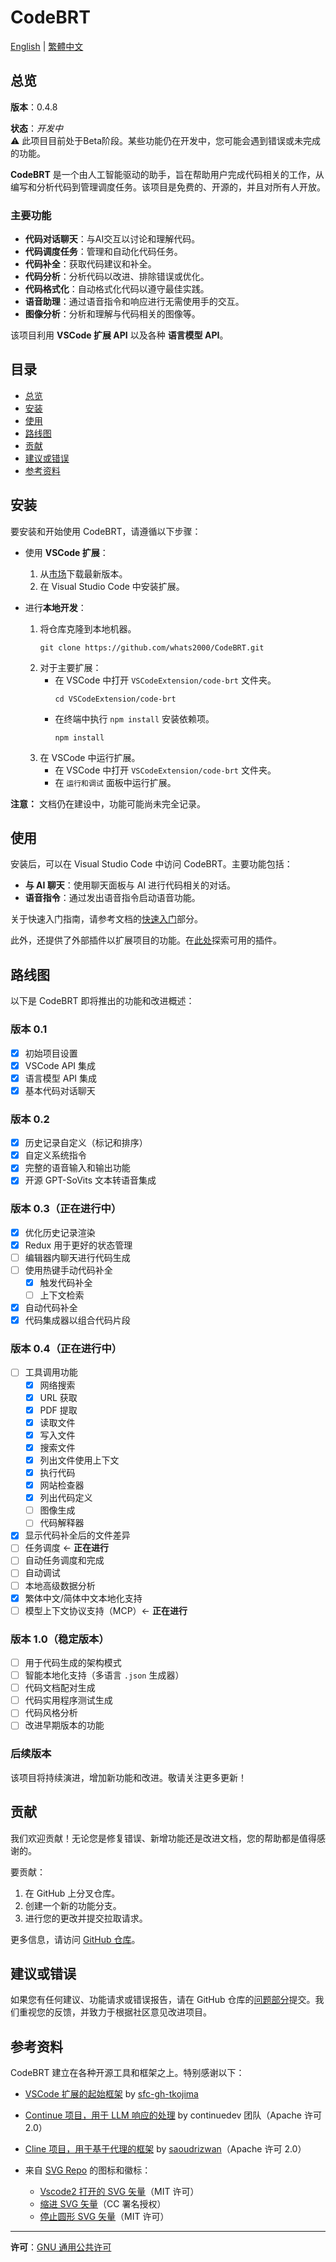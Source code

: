 # CodeBRT

[English](README.md) | [繁體中文](README_zh-TW.md)

## 总览

**版本**：0.4.8

**状态**：_开发中_  
⚠️ 此项目目前处于Beta阶段。某些功能仍在开发中，您可能会遇到错误或未完成的功能。

**CodeBRT** 是一个由人工智能驱动的助手，旨在帮助用户完成代码相关的工作，从编写和分析代码到管理调度任务。该项目是免费的、开源的，并且对所有人开放。

### 主要功能

- **代码对话聊天**：与AI交互以讨论和理解代码。
- **代码调度任务**：管理和自动化代码任务。
- **代码补全**：获取代码建议和补全。
- **代码分析**：分析代码以改进、排除错误或优化。
- **代码格式化**：自动格式化代码以遵守最佳实践。
- **语音助理**：通过语音指令和响应进行无需使用手的交互。
- **图像分析**：分析和理解与代码相关的图像等。

该项目利用 **VSCode 扩展 API** 以及各种 **语言模型 API**。

## 目录

- [总览](#总览)
- [安装](#安装)
- [使用](#使用)
- [路线图](#路线图)
- [贡献](#贡献)
- [建议或错误](#建议或错误)
- [参考资料](#参考资料)

## 安装

要安装和开始使用 CodeBRT，请遵循以下步骤：

- 使用 **VSCode 扩展**：
    1. 从[市场](https://marketplace.visualstudio.com/items?itemName=whats2000.code-brt)下载最新版本。
    2. 在 Visual Studio Code 中安装扩展。

- 进行**本地开发**：
    1. 将仓库克隆到本地机器。
       ```shell
       git clone https://github.com/whats2000/CodeBRT.git
       ```
    2. 对于主要扩展：
        - 在 VSCode 中打开 `VSCodeExtension/code-brt` 文件夹。
          ```shell
          cd VSCodeExtension/code-brt
          ```
        - 在终端中执行 `npm install` 安装依赖项。
          ```shell
          npm install
          ```
    3. 在 VSCode 中运行扩展。
        - 在 VSCode 中打开 `VSCodeExtension/code-brt` 文件夹。
        - 在 `运行和调试` 面板中运行扩展。

**注意：** 文档仍在建设中，功能可能尚未完全记录。

## 使用

安装后，可以在 Visual Studio Code 中访问 CodeBRT。主要功能包括：

- **与 AI 聊天**：使用聊天面板与 AI 进行代码相关的对话。
- **语音指令**：通过发出语音指令启动语音功能。

关于快速入门指南，请参考文档的[快速入门](https://whats2000.github.io/CodeBRT/docs/introduction)部分。

此外，还提供了外部插件以扩展项目的功能。在[此处](https://github.com/whats2000/CodeBRT/tree/main/ExternalPlugIn)探索可用的插件。

## 路线图

以下是 CodeBRT 即将推出的功能和改进概述：

### 版本 0.1

- [x] 初始项目设置
- [x] VSCode API 集成
- [x] 语言模型 API 集成
- [x] 基本代码对话聊天

### 版本 0.2

- [x] 历史记录自定义（标记和排序）
- [x] 自定义系统指令
- [x] 完整的语音输入和输出功能
- [x] 开源 GPT-SoVits 文本转语音集成

### 版本 0.3（正在进行中）

- [x] 优化历史记录渲染
- [x] Redux 用于更好的状态管理
- [ ] 编辑器内聊天进行代码生成
- [ ] 使用热键手动代码补全
    - [x] 触发代码补全
    - [ ] 上下文检索
- [x] 自动代码补全
- [x] 代码集成器以组合代码片段

### 版本 0.4（正在进行中）

- [ ] 工具调用功能
    - [x] 网络搜索
    - [x] URL 获取
    - [x] PDF 提取
    - [x] 读取文件
    - [x] 写入文件
    - [x] 搜索文件
    - [x] 列出文件使用上下文
    - [x] 执行代码
    - [x] 网站检查器
    - [x] 列出代码定义
    - [ ] 图像生成
    - [ ] 代码解释器
- [x] 显示代码补全后的文件差异
- [ ] 任务调度 <- **正在进行**
- [ ] 自动任务调度和完成
- [ ] 自动调试
- [ ] 本地高级数据分析
- [x] 繁体中文/简体中文本地化支持
- [ ] 模型上下文协议支持（MCP）<- **正在进行**

### 版本 1.0（稳定版本）

- [ ] 用于代码生成的架构模式
- [ ] 智能本地化支持（多语言 `.json` 生成器）
- [ ] 代码文档配对生成
- [ ] 代码实用程序测试生成
- [ ] 代码风格分析
- [ ] 改进早期版本的功能

### 后续版本
该项目将持续演进，增加新功能和改进。敬请关注更多更新！

## 贡献

我们欢迎贡献！无论您是修复错误、新增功能还是改进文档，您的帮助都是值得感谢的。

要贡献：

1. 在 GitHub 上分叉仓库。
2. 创建一个新的功能分支。
3. 进行您的更改并提交拉取请求。

更多信息，请访问 [GitHub 仓库](https://github.com/whats2000/CodeBRT)。

## 建议或错误

如果您有任何建议、功能请求或错误报告，请在 GitHub 仓库的[问题部分](https://github.com/whats2000/CodeBRT/issues)提交。我们重视您的反馈，并致力于根据社区意见改进项目。

## 参考资料

CodeBRT 建立在各种开源工具和框架之上。特别感谢以下：

- [VSCode 扩展的起始框架](https://github.com/sfc-gh-tkojima/vscode-react-webviews) by [sfc-gh-tkojima](https://github.com/sfc-gh-tkojima)
- [Continue 项目，用于 LLM 响应的处理](https://github.com/continuedev/continue/) by continuedev 团队（Apache 许可 2.0）
- [Cline 项目，用于基于代理的框架](https://github.com/clinebot/cline) by [saoudrizwan](https://github.com/saoudrizwan/)（Apache 许可 2.0）

- 来自 [SVG Repo](https://www.svgrepo.com/) 的图标和徽标：
    - [Vscode2 打开的 SVG 矢量](https://www.svgrepo.com/svg/373400/vscode2-opened)（MIT 许可）
    - [缩进 SVG 矢量](https://www.svgrepo.com/svg/532181/indent)（CC 署名授权）
    - [停止圆形 SVG 矢量](https://www.svgrepo.com/svg/361332/stop-circle)（MIT 许可）

---

**许可**：[GNU 通用公共许可](https://github.com/whats2000/CodeBRT/blob/main/LICENSE.md)
